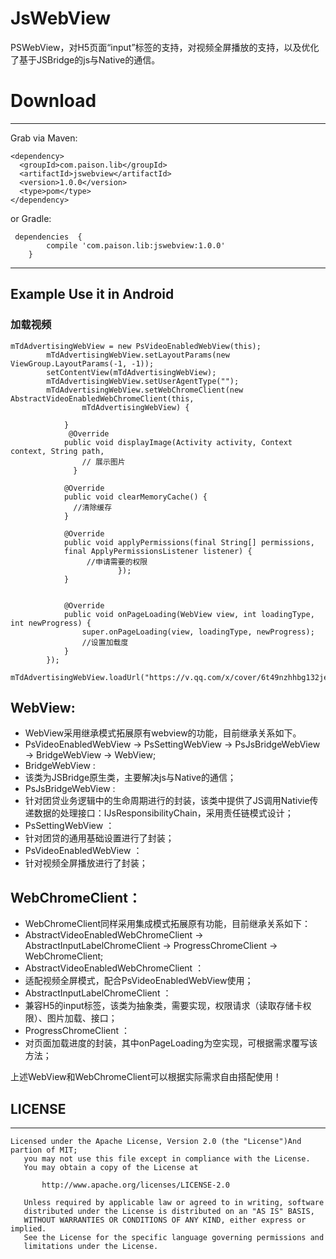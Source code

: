 # JsWebView
PSWebView，对H5页面“input”标签的支持，对视频全屏播放的支持，以及优化了基于JSBridge的js与Native的通信。

# Download

---

 Grab via Maven:

```
<dependency>
  <groupId>com.paison.lib</groupId>
  <artifactId>jswebview</artifactId>
  <version>1.0.0</version>
  <type>pom</type>
</dependency>
```
or Gradle:

```
 dependencies  { 
        compile 'com.paison.lib:jswebview:1.0.0' 
    }
```
 ---
 
## Example Use it in Android

### 加载视频

```
mTdAdvertisingWebView = new PsVideoEnabledWebView(this);
        mTdAdvertisingWebView.setLayoutParams(new ViewGroup.LayoutParams(-1, -1));
        setContentView(mTdAdvertisingWebView);
        mTdAdvertisingWebView.setUserAgentType("");
        mTdAdvertisingWebView.setWebChromeClient(new AbstractVideoEnabledWebChromeClient(this,
                mTdAdvertisingWebView) {
                
            }
             @Override
            public void displayImage(Activity activity, Context context, String path,
                // 展示图片
              }

            @Override
            public void clearMemoryCache() {
              //清除缓存
            }

            @Override
            public void applyPermissions(final String[] permissions, 
            final ApplyPermissionsListener listener) {
                 //申请需要的权限
                        });
            }


            @Override
            public void onPageLoading(WebView view, int loadingType, int newProgress) {
                super.onPageLoading(view, loadingType, newProgress);
                //设置加载度
            }
        });
        mTdAdvertisingWebView.loadUrl("https://v.qq.com/x/cover/6t49nzhhbg132je.html");
```

## WebView:  <br/>
- WebView采用继承模式拓展原有webview的功能，目前继承关系如下。  <br/>
- PsVideoEnabledWebView -> PsSettingWebView -> PsJsBridgeWebView -> BridgeWebView -> WebView;
- BridgeWebView :  <br/>
- 该类为JSBridge原生类，主要解决js与Native的通信；<br/>
- PsJsBridgeWebView :  <br/>
- 针对团贷业务逻辑中的生命周期进行的封装，该类中提供了JS调用Nativie传递数据的处理接口：IJsResponsibilityChain，采用责任链模式设计；
- PsSettingWebView ：  <br/>
- 针对团贷的通用基础设置进行了封装； <br/>
- PsVideoEnabledWebView ： <br/>
- 针对视频全屏播放进行了封装；  <br/>

## WebChromeClient：  <br/>
- WebChromeClient同样采用集成模式拓展原有功能，目前继承关系如下：  <br/>
- AbstractVideoEnabledWebChromeClient -> AbstractInputLabelChromeClient -> ProgressChromeClient -> WebChromeClient;  <br/>
- AbstractVideoEnabledWebChromeClient ：  <br/>
- 适配视频全屏模式，配合PsVideoEnabledWebView使用；  <br/>
- AbstractInputLabelChromeClient ：  <br/>
- 兼容H5的input标签，该类为抽象类，需要实现，权限请求（读取存储卡权限）、图片加载、接口；<br/>
- ProgressChromeClient ： <br/>
- 对页面加载进度的封装，其中onPageLoading为空实现，可根据需求覆写该方法；  <br/>

上述WebView和WebChromeClient可以根据实际需求自由搭配使用！<br/>
 
 ## LICENSE
 
 ---
 ```
 Licensed under the Apache License, Version 2.0 (the "License")And partion of MIT;
    you may not use this file except in compliance with the License.
    You may obtain a copy of the License at
 
        http://www.apache.org/licenses/LICENSE-2.0
 
    Unless required by applicable law or agreed to in writing, software
    distributed under the License is distributed on an "AS IS" BASIS,
    WITHOUT WARRANTIES OR CONDITIONS OF ANY KIND, either express or implied.
    See the License for the specific language governing permissions and
    limitations under the License.
 
 ```
